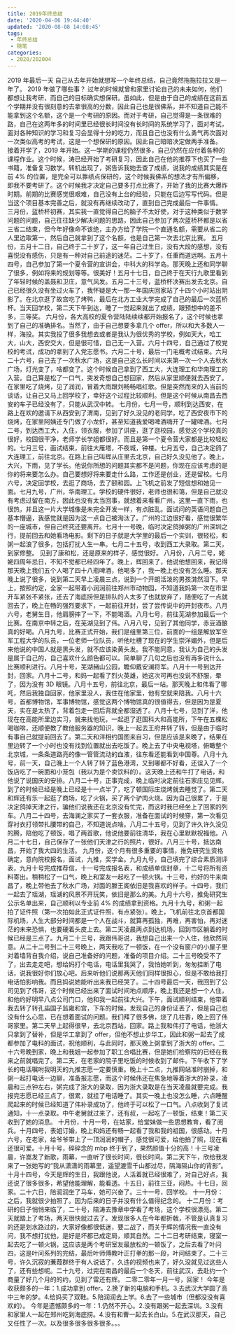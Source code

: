 ```yaml
---
title: 2019年终总结
date: '2020-04-06 19:44:40'
updated: '2020-08-08 14:08:45'
tags:
 - 年终总结
 - 随笔
categories:
 - 2020/202004
---
```

2019 年最后一天
自己从去年开始就想写一个年终总结，自己竟然拖拖拉拉又是一年了。
2019 年做了哪些事？
过年的时候就曾和家里讨论自己的未来如何，他们都想让我考研，而自己的目标确实想保研。虽如此，但是由于自己的成绩在这前五个学期并没有很刻意的去拿很高的分数，因此自己也是很佛系，并不知道自己能不能拿到这个名额，这个是一个考研的原因。而对于考研，自己觉得是一条很难的路，自己在这两年多的时间里已经很长时间没有长时间的系统学习了，面对考试，面对各种知识的学习和复习会显得十分的吃力，而且自己也没有什么勇气再次面对一次类似高考的考试，这是一个想保研的原因。因此自己暗暗决定做两手准备。
接着开学了，2019 年开始。这一学期的课程仍然很多，自己仍然在应付着各种的课程作业。这个时候，涛已经开始了考研复习，因此自己在他的推荐下也买了一些书籍，准备复习数学。转机出现了，粥告诉我她去查了成绩，说我的成绩其实是在前 4% 的位置，是完全可以靠绩点保研的，这个时候我佛系的想法才有所偏移，即我不要考研了。这个时候我才决定自己要多打点比赛了，开始了我的比赛大爆炸时期。前期的比赛感觉很艰难，自己没有上台的经验，只能在后边写写代码。但是当这个项目基本完善之后，就没有再继续改动了，直到自己完成最后一件事情。
三月份，蓝桥杯初赛，其实我一直觉得自己的脑子不太好使，对于这种类似于数学问题的问题，自己往往缺少解决问题的思路，因此自己参加了两次蓝桥杯都是以省三省二结束，但今年好像命不该绝，主办方给了学院一个直通名额，需要从省二的人里边取第一，然后自己就拿到了这个名额，也是自己第一次去北京比赛。
五月份，五月十二日，自己终于二十岁了，这一年自己过生日，没有大段的感想，没有喜悦没有感伤，只是有一种对自己前途的迷茫。二十岁了，任重而道远啊。五月十四号，自己参加了第一个夏令营的宣讲会，中科大的科学岛。那天晚上还和同学聊了很多，例如将来的规划等等。很美好！五月十七日，自己终于在天行九歌里看到了年轻时候的盖聂和卫庄，意气风发。五月二十三号，蓝桥杯决赛出发去北京。自己已经很久没有坐过火车了，我怀疑是大一那一年国庆回家站了十四个小时站出阴影了。在北京逛了故宫吃了烤鸭，最后在北方工业大学完成了自己的最后一次蓝桥杯。当天回学校，第二天下午到达，睡了一觉起来就出了成绩，跟预想中的差不多，三等奖。
六月份，各大高校的夏令营陆陆续续都开始报名了，这个时候也拿到了自己的准确排名。当然了，由于自己想要多拿几个 offer，所以和大多数人一样，海投。其实我投了很多我想去或者是我认为很优秀的学校，例如天大，哈工大，山大，西安交大，但是很可惜，自己无一入营。六月十四号，自己通过了校党校的考试，成功的拿到了入党志愿书。六月二十号，最后一门毛概考试结束。六月二十六号，自己去了一次秋水广场，这是自己这么长时间以来第一次一个人去秋水广场，灯光变了，啥都变了。这个时候自己拿到了西工大，大连理工和华南理工的入营。自己算是松了一口气，突发奇想自己想回家，然后从家里顺便就去西安了。在家里吃了烧烤，见了润润，冒着大雨跟刘畅畅唱红歌。但是突然而来的入当前的谈话，让自己又马上回学校了，幸好这个过程比较顺利。但是这个时候从南昌去西安的车子已经没有了，只能从武汉中转。
七月份，七月一号，顺利到达西安，在路上在欢的邀请下从西安到了渭南，见到了好久没见的老同学，吃了西安夜市下的烧烤，在家里阿姨还专门做了小龙虾，甚至知道我爱喝啤酒嗨开了一罐啤酒。七月二号，到达西工大，入住，领衣服，参加了讲座，逛了逛校园，感觉这个学校真的很好，校园很干净，老师学长学姐都很好。而且是第一个夏令营大家都是比较轻松的。七月三号，面试结束，前往大雁塔，不夜城，钟楼。七月五号，自己决定鸽了大连理工，前往北京。在路上自己叫辉从庄里去北京，自己好久没见他了。晚上，大兴，下雨，见了学长。他说你所想的问题其实都不是问题，你现在应该考虑的是你的将来要怎么办。自己要想好将来要走什么路，工作还是创业，还是留校。七月六号，决定回学校，去逛了商场，去了颐和园。上飞机之前发了短信想和她见一面。七月九号，广州，华南理工。学校的硬件很好，老师也很和蔼，但是自己就没有考虑过留在南方，因此也没有太当回事，就想着来看看广州。这里一直下雨，也很热，并且这一片大学城像是未完全开发一样，有点脏乱。面试问的英语问题自己基本懵逼，我感觉就是因为这一点自己被淘汰了。广州的江边很好看，感觉很繁华的一座城市，但自己终究还要离开。七月十一号晚，临时决定鸽掉粥的广州深圳之行，提前回去和她看场电影。剩下的日子就是大学里的最后一个实训，很轻松，和粥一起浪了很多，包括打扰人生一串。七月二十五号，收到西工大录取。第二天，到家修整。
见到了康和松，还是原来的样子，感觉很好。
八月份，八月二号，姥姥四周年忌日，不知不觉都已经四年了。晚上，辉回来了，他说他想回来，我记得那天晚上我们五个人喝了四十八瓶啤酒，他喝多了，我一晚上也没有怎么睡。那天晚上说了很多，说到第二天早上凌晨三点，说到一个开朗活泼的男孩潸然泪下。早上，按照约定，全家一起带着小润润前往郑州市动物园，不知道我妈第一次在市里开车紧张不紧张，还去了海底捞但是排队的人太多了也就放弃了，随便吃了一点就回去了，晚上在畅的强烈要求下，一起前往开封，尝了尝传说中的开封夜市。八月六号，老舅生日，他肩膀摔了一下，不能喝酒。八月七号，前往芜湖参加最后一个比赛。在南京中转之后，在芜湖见到了伟。八月八号，见到了其他同学，赤豆酒酿真的好喝。八月九号，比赛正式开始，我们是组里第三位，前面的一组是解放军空军工程大学的队员，一位老师一位队员，听他吐槽了现在的学生崇洋媚外，但是后来他说的中国人就是黑头发，就不应该染黄头发。我不能同意，我认为自己的头发是属于自己的，自己喜欢什么颜色都可以。简单聊了几句之后也没有再多说什么。比赛顺利进行。八月十号，芜湖赭山公园，瞻仰戴安澜将军。八月十一号到达开封，回家。八月十二号，和妈一起看了烈火英雄，她这次可再也没说不舒服，晕了，因为没有 3D 眼镜。八月十五号，前往北京，最后一站。那天晚上和伟看了哪吒，然后我独自回家，他家里没人，我住在他家里，他有空就来陪我。八月十六号，首都博物馆，军事博物馆，感觉这两个博物馆真的很值得去，但是因为是夏天，实在是太热了，背着包走一回后背就全都湿透了。八月十七号，见到了洋，他现在在高能所里边实习，就来找他玩，一起逛了逛国科大和高能所，下午在五棵松喝咖啡，还顺便教了教他服务器的知识，晚上一起去王府井转了转，但是由于临时有事自己就提前回去了。第二天和洋相约国图来自习，但是应该是来晚了，结果在里边转了一个小时也没有找到位置就出去吃饭了。晚上去了中央电视塔，俯瞰整个北京城，一条条道路亮的像一管管流动的血液，往东看还能看到中国尊。八月十九号，前一天，自己晚上一个人转了转了蓝色港湾，又到哪都不好看，还误入了一个饭店吃了一碗面和小笼包（我以为是个卖饮料的）。这天晚上还和牛打了电话，和他说了说国庆的安排。八月二十号，正事完成，晚上临时决定前往石家庄见见辉。到了的时候已经是晚上已经是十一点半了，吃了顿国际庄烧烤就去睡觉了。第二天和辉还有乐一起逛了商场，吃了火锅，买了两个驴肉火烧。因为自己很累了，于是决定鸽掉天津之行，骗他们说我还在北京没有忙完，而这时我已经坐上了回家的列车。八月二十四号，去海澜之家买了一套衣服，准备在面试的时候穿，第一次看见穿衬衣打领带扎腰带的自己，不知道说点啥。八月二十五号，见到了许久许久没见的腾，陪他吃了顿饭，唱了两首歌，他说他要前往清华，我在心里默默祝福他。八月二十七日，自己保存了一张他们天津之行的照片，很好。八月三十号，抵达南昌，开始了我大四的生活。
九月份，这个月有很多重要的事情，推免研究生资格确定，意向院校报名，面试，九推，奖学金。九月九号，自己填完了综合素质测评表，九月十号完成推荐信，十一号完成报名表，和成绩单信封章，十二号将所有资料寄出。稍稍松了一口气，晚上和室友一起吃了一顿火锅。十三号，约好的牛来南昌了，晚上带他去了秋水广场，对面的滕王阁依旧是我喜欢的样子。十四号，我们一起去了瑶湖，瑶湖的风景不开玩笑，依旧是那么的美。九月十六号，推免研究生公示名单出来，自己顺利以专业前 4% 的成绩拿到资格。九月十九号，和粥一起拍了证件照（第一次拍如此正式证件照，有点紧张）。晚上，飞机前往北京首都国际机场，人生大部分时间都是一个人在战斗，就算再孤独，再难，再害怕，再对迷茫的未来恐惧，也要硬着头皮上去。第二天凌晨两点到达机场，回到市区躺着的时候已经是三点了。九月二十三号，我跟伟哥说，我想自己出来一个人住，他欣然同意。从二十二号到二十三号晚上，两天我吃了一顿饭，在一个没有窗户的小屋子里对着墙背自我介绍，说自己准备好的问题，准备的项目介绍。二十三号晚受不了了，出去走走吧，想给妈打个电话，电话里我哭了，我怕她听到，匆匆挂断了电话，说我很好你们放心吧。后来听他们说那两天他们同样很担心，但是不敢给我打电话怕影响我。而且妈说她能听出来我已经哭了。二十四号最后一天，我回到了公司见到了伟哥，这个时候已经出来了面试时间地点顺序，晚上我还是想一个人住，和他约好明早八点公司门口，他和我一起前往大兴。下午，面试顺利结束，他带着我去转了转孔庙国子监雍和宫，下车的时候，发现自己的身份证丢了，但是自己也没有什么心思，已在想着面试的问题。我们拜了很多佛，烧了几柱香，晚上回了伟哥家里。第二天早上起得很早，去北京西站，回家。路上我和伟打了电话，他浙大只拿到了替补，但是华工拿到了 offer，但他不想止步华工，因此和粥一起去了成都参加了电科的面试，祝他顺利，与此同时，那天晚上粥拿到了浙大的 offer。二十六号晚到家，晚上和我姐一起参加了职工合唱比赛，但是她们检察院的已经在我来之前就唱完了。第二天，在老家的院子里吃饭的时候收到了邮件。下午收下了学长的电话嘱咐我明天的九推志愿一定要慎重。晚上十二点，九推网站准时崩掉，和粥一起打电话一边聊，准备报志愿，而这个时候伟还在焦急地等着浙大的补录，凌晨和三点钟左右，粥完成了浙大的录取，因为浙大录取是在当天凌晨就要完成。我报完志愿已经三点了，很累，就挂了电话睡了。其实一晚上也没怎么睡，六点睡醒爬起来的时候已经知道了伟补录成功了，他终于可以松了一口气。八点收到了复试通知，十一点录取。中午老舅就过来了，还有叔，一起吃了一顿饭，结束！第二天收到了她的消息。
十月份，十月一号，在姑家，给堂妹做一些思想教育，看了阅兵。十月四号，表姐订婚，晚上和妈还有畅一起看了我和我的祖国，很感动。十月六号，在老家，给爷爷带上了一顶润润的帽子，感觉很可爱，给他拍了照，现在看还很可爱。十月十号，碎碎念的 mbp 终于到了，果然颜值十分的高！十三号凌晨，许嵩发了新歌，雨幕，一直听了很长时间，很长时间。第二天下午，欣给我发来了一张她写的“我从潇潇的雨幕里，遥望漉雪千山都过尽，隔海隔山你的背影”。十月十四号，今天是辉的生日，我跟他说，人活着就已经很难了，对自己好点，我还说了很多很多，希望他能理解，能看透。十五日，前往三亚，闷热。十七日，回家。二十六日，陪润润坐了马车，她可兴奋了。三十一号，回学校。
十一月份：之后，我就很少拍照了。因为后来的日子并没有什么值得纪念的。
十二月份：考研的日子悄悄来临了，二十号，陪涛去豫章中学看了考场，这个学校很漂亮。第二天就踏上了考场，两天很快就过去了。发现很多人在今年都折戟，不管是认真复习的还是划水路过的，大家好像都很低迷，要二战了，而关于辉的情况我一直没有问，我不想打扰他，是好是坏都已成定局，顺其自然。二十二日考研结束，寝室一起去吃了一顿火锅，这应该是两个考研室友最放松的一顿饭了，之后去看了叶问四，这是叶问系列的完结，最后叶师傅教叶正打拳的那一段，叶问结束了。二十三号，许久沉寂的蒹葭群终于有人说话了，久违的视频也来了，好久没就见过这些人了，还有些想呢。二十九号，过完在南昌的最后一个冬天，前往武汉，去赴约一个商量了好几个月的的约，见到了雷还有辉。
二零二零年一月一号，回家！
今年是收获颇多的一年：1.成功拿到 offer。2.换了新的电脑和手机。3.去武汉大学圆了高中三年的梦。4.给妈买了双鞋。5.陪润润去上学。6.去了一些城市（但都没没有喜欢的）。
今年是遗憾颇多的一年：1.仍然不开心。2.没有跟粥一起去深圳。3.没有和家里人一起在郑州吃到海底捞。4.没有和曹一起去长白山。5.在武汉那天，自己又任性了一次。以及很多很多很多很多。。。
